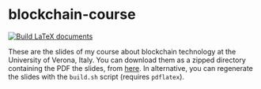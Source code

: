 # blockchain-course

[![Build LaTeX documents](https://github.com/spoto/blockchain-course/workflows/Build%20LaTeX%20documents/badge.svg)](https://github.com/spoto/blockchain-course/actions)

These are the slides of my course about blockchain technology at the
University of Verona, Italy.
You can download them as a zipped directory containing the PDF the slides,
from <a href="https://www.dropbox.com/sh/w0pz4betj0wqurq/AACPpBQNkJhGGiX7u2xDu9yUa?dl=0">here</a>.
In alternative, you can regenerate the slides with the <code>build.sh</code> script
(requires <code>pdflatex</code>).